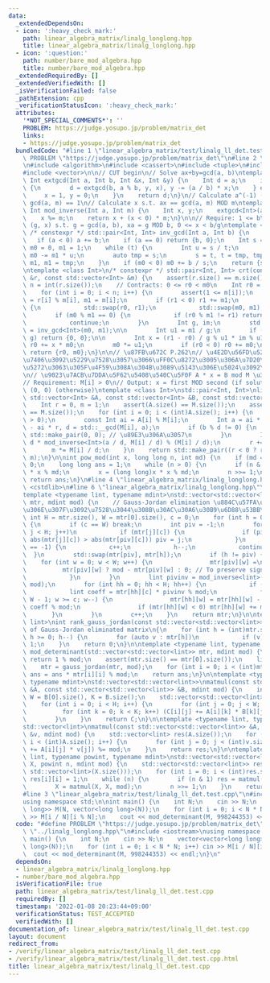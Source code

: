 ```yaml
---
data:
  _extendedDependsOn:
  - icon: ':heavy_check_mark:'
    path: linear_algebra_matrix/linalg_longlong.hpp
    title: linear_algebra_matrix/linalg_longlong.hpp
  - icon: ':question:'
    path: number/bare_mod_algebra.hpp
    title: number/bare_mod_algebra.hpp
  _extendedRequiredBy: []
  _extendedVerifiedWith: []
  _isVerificationFailed: false
  _pathExtension: cpp
  _verificationStatusIcon: ':heavy_check_mark:'
  attributes:
    '*NOT_SPECIAL_COMMENTS*': ''
    PROBLEM: https://judge.yosupo.jp/problem/matrix_det
    links:
    - https://judge.yosupo.jp/problem/matrix_det
  bundledCode: "#line 1 \"linear_algebra_matrix/test/linalg_ll_det.test.cpp\"\n#define\
    \ PROBLEM \"https://judge.yosupo.jp/problem/matrix_det\"\n#line 2 \"number/bare_mod_algebra.hpp\"\
    \n#include <algorithm>\n#include <cassert>\n#include <tuple>\n#include <utility>\n\
    #include <vector>\n\n// CUT begin\n// Solve ax+by=gcd(a, b)\ntemplate <class Int>\
    \ Int extgcd(Int a, Int b, Int &x, Int &y) {\n    Int d = a;\n    if (b != 0)\
    \ {\n        d = extgcd(b, a % b, y, x), y -= (a / b) * x;\n    } else {\n   \
    \     x = 1, y = 0;\n    }\n    return d;\n}\n// Calculate a^(-1) (MOD m) s if\
    \ gcd(a, m) == 1\n// Calculate x s.t. ax == gcd(a, m) MOD m\ntemplate <class Int>\
    \ Int mod_inverse(Int a, Int m) {\n    Int x, y;\n    extgcd<Int>(a, m, x, y);\n\
    \    x %= m;\n    return x + (x < 0) * m;\n}\n\n// Require: 1 <= b\n// return:\
    \ (g, x) s.t. g = gcd(a, b), xa = g MOD b, 0 <= x < b/g\ntemplate <class Int>\
    \ /* constexpr */ std::pair<Int, Int> inv_gcd(Int a, Int b) {\n    a %= b;\n \
    \   if (a < 0) a += b;\n    if (a == 0) return {b, 0};\n    Int s = b, t = a,\
    \ m0 = 0, m1 = 1;\n    while (t) {\n        Int u = s / t;\n        s -= t * u,\
    \ m0 -= m1 * u;\n        auto tmp = s;\n        s = t, t = tmp, tmp = m0, m0 =\
    \ m1, m1 = tmp;\n    }\n    if (m0 < 0) m0 += b / s;\n    return {s, m0};\n}\n\
    \ntemplate <class Int>\n/* constexpr */ std::pair<Int, Int> crt(const std::vector<Int>\
    \ &r, const std::vector<Int> &m) {\n    assert(r.size() == m.size());\n    int\
    \ n = int(r.size());\n    // Contracts: 0 <= r0 < m0\n    Int r0 = 0, m0 = 1;\n\
    \    for (int i = 0; i < n; i++) {\n        assert(1 <= m[i]);\n        Int r1\
    \ = r[i] % m[i], m1 = m[i];\n        if (r1 < 0) r1 += m1;\n        if (m0 < m1)\
    \ {\n            std::swap(r0, r1);\n            std::swap(m0, m1);\n        }\n\
    \        if (m0 % m1 == 0) {\n            if (r0 % m1 != r1) return {0, 0};\n\
    \            continue;\n        }\n        Int g, im;\n        std::tie(g, im)\
    \ = inv_gcd<Int>(m0, m1);\n\n        Int u1 = m1 / g;\n        if ((r1 - r0) %\
    \ g) return {0, 0};\n\n        Int x = (r1 - r0) / g % u1 * im % u1;\n       \
    \ r0 += x * m0;\n        m0 *= u1;\n        if (r0 < 0) r0 += m0;\n    }\n   \
    \ return {r0, m0};\n}\n\n// \u87FB\u672C P.262\n// \u4E2D\u56FD\u5270\u4F59\u5B9A\
    \u7406\u3092\u5229\u7528\u3057\u3066\uFF0C\u8272\u3005\u306A\u7D20\u6570\u3067\
    \u5272\u3063\u305F\u4F59\u308A\u304B\u3089\u5143\u306E\u5024\u3092\u5FA9\u5143\
    \n// \u9023\u7ACB\u7DDA\u5F62\u5408\u540C\u5F0F A * x = B mod M \u306E\u89E3\n\
    // Requirement: M[i] > 0\n// Output: x = first MOD second (if solution exists),\
    \ (0, 0) (otherwise)\ntemplate <class Int>\nstd::pair<Int, Int>\nlinear_congruence(const\
    \ std::vector<Int> &A, const std::vector<Int> &B, const std::vector<Int> &M) {\n\
    \    Int r = 0, m = 1;\n    assert(A.size() == M.size());\n    assert(B.size()\
    \ == M.size());\n    for (int i = 0; i < (int)A.size(); i++) {\n        assert(M[i]\
    \ > 0);\n        const Int ai = A[i] % M[i];\n        Int a = ai * m, b = B[i]\
    \ - ai * r, d = std::__gcd(M[i], a);\n        if (b % d != 0) {\n            return\
    \ std::make_pair(0, 0); // \u89E3\u306A\u3057\n        }\n        Int t = b /\
    \ d * mod_inverse<Int>(a / d, M[i] / d) % (M[i] / d);\n        r += m * t;\n \
    \       m *= M[i] / d;\n    }\n    return std::make_pair((r < 0 ? r + m : r),\
    \ m);\n}\n\nint pow_mod(int x, long long n, int md) {\n    if (md == 1) return\
    \ 0;\n    long long ans = 1;\n    while (n > 0) {\n        if (n & 1) ans = ans\
    \ * x % md;\n        x = (long long)x * x % md;\n        n >>= 1;\n    }\n   \
    \ return ans;\n}\n#line 4 \"linear_algebra_matrix/linalg_longlong.hpp\"\n#include\
    \ <cstdlib>\n#line 6 \"linear_algebra_matrix/linalg_longlong.hpp\"\n\n// CUT begin\n\
    template <typename lint, typename mdint>\nstd::vector<std::vector<lint>> gauss_jordan(std::vector<std::vector<lint>>\
    \ mtr, mdint mod) {\n    // Gauss-Jordan elimination \u884C\u57FA\u672C\u5909\u5F62\
    \u306E\u307F\u3092\u7528\u3044\u308B\u30AC\u30A6\u30B9\u6D88\u53BB\u6CD5\n   \
    \ int H = mtr.size(), W = mtr[0].size(), c = 0;\n    for (int h = 0; h < H; h++)\
    \ {\n        if (c == W) break;\n        int piv = -1;\n        for (int j = h;\
    \ j < H; j++)\n            if (mtr[j][c]) {\n                if (piv == -1 or\
    \ abs(mtr[j][c]) > abs(mtr[piv][c])) piv = j;\n            }\n        if (piv\
    \ == -1) {\n            c++;\n            h--;\n            continue;\n      \
    \  }\n        std::swap(mtr[piv], mtr[h]);\n        if (h != piv) {\n        \
    \    for (int w = 0; w < W; w++) {\n                mtr[piv][w] =\n          \
    \          mtr[piv][w] ? mod - mtr[piv][w] : 0; // To preserve sign of determinant\n\
    \            }\n        }\n        lint pivinv = mod_inverse<lint>(mtr[h][c],\
    \ mod);\n        for (int hh = 0; hh < H; hh++) {\n            if (hh == h) continue;\n\
    \            lint coeff = mtr[hh][c] * pivinv % mod;\n            for (int w =\
    \ W - 1; w >= c; w--) {\n                mtr[hh][w] = mtr[hh][w] - mtr[h][w] *\
    \ coeff % mod;\n                if (mtr[hh][w] < 0) mtr[hh][w] += mod;\n     \
    \       }\n        }\n        c++;\n    }\n    return mtr;\n}\n\ntemplate <typename\
    \ lint>\nint rank_gauss_jordan(const std::vector<std::vector<lint>> &mtr) // Rank\
    \ of Gauss-Jordan eliminated matrix\n{\n    for (int h = (int)mtr.size() - 1;\
    \ h >= 0; h--) {\n        for (auto v : mtr[h])\n            if (v) return h +\
    \ 1;\n    }\n    return 0;\n}\n\ntemplate <typename lint, typename mdint>\nlint\
    \ mod_determinant(std::vector<std::vector<lint>> mtr, mdint mod) {\n    if (mtr.empty())\
    \ return 1 % mod;\n    assert(mtr.size() == mtr[0].size());\n    lint ans = 1;\n\
    \    mtr = gauss_jordan(mtr, mod);\n    for (int i = 0; i < (int)mtr.size(); i++)\
    \ ans = ans * mtr[i][i] % mod;\n    return ans;\n}\n\ntemplate <typename lint,\
    \ typename mdint>\nstd::vector<std::vector<lint>>\nmatmul(const std::vector<std::vector<lint>>\
    \ &A, const std::vector<std::vector<lint>> &B, mdint mod) {\n    int H = A.size(),\
    \ W = B[0].size(), K = B.size();\n    std::vector<std::vector<lint>> C(H, std::vector<lint>(W));\n\
    \    for (int i = 0; i < H; i++) {\n        for (int j = 0; j < W; j++) {\n  \
    \          for (int k = 0; k < K; k++) (C[i][j] += A[i][k] * B[k][j]) %= mod;\n\
    \        }\n    }\n    return C;\n}\n\ntemplate <typename lint, typename mdint>\n\
    std::vector<lint>\nmatmul(const std::vector<std::vector<lint>> &A, const std::vector<lint>\
    \ &v, mdint mod) {\n    std::vector<lint> res(A.size());\n    for (int i = 0;\
    \ i < (int)A.size(); i++) {\n        for (int j = 0; j < (int)v.size(); j++) (res[i]\
    \ += A[i][j] * v[j]) %= mod;\n    }\n    return res;\n}\n\ntemplate <typename\
    \ lint, typename powint, typename mdint>\nstd::vector<std::vector<lint>> matpower(std::vector<std::vector<lint>>\
    \ X, powint n, mdint mod) {\n    std::vector<std::vector<lint>> res(X.size(),\
    \ std::vector<lint>(X.size()));\n    for (int i = 0; i < (int)res.size(); i++)\
    \ res[i][i] = 1;\n    while (n) {\n        if (n & 1) res = matmul(res, X, mod);\n\
    \        X = matmul(X, X, mod);\n        n >>= 1;\n    }\n    return res;\n}\n\
    #line 3 \"linear_algebra_matrix/test/linalg_ll_det.test.cpp\"\n#include <iostream>\n\
    using namespace std;\n\nint main() {\n    int N;\n    cin >> N;\n    vector<vector<long\
    \ long>> M(N, vector<long long>(N));\n    for (int i = 0; i < N * N; i++) cin\
    \ >> M[i / N][i % N];\n    cout << mod_determinant(M, 998244353) << endl;\n}\n"
  code: "#define PROBLEM \"https://judge.yosupo.jp/problem/matrix_det\"\n#include\
    \ \"../linalg_longlong.hpp\"\n#include <iostream>\nusing namespace std;\n\nint\
    \ main() {\n    int N;\n    cin >> N;\n    vector<vector<long long>> M(N, vector<long\
    \ long>(N));\n    for (int i = 0; i < N * N; i++) cin >> M[i / N][i % N];\n  \
    \  cout << mod_determinant(M, 998244353) << endl;\n}\n"
  dependsOn:
  - linear_algebra_matrix/linalg_longlong.hpp
  - number/bare_mod_algebra.hpp
  isVerificationFile: true
  path: linear_algebra_matrix/test/linalg_ll_det.test.cpp
  requiredBy: []
  timestamp: '2022-01-08 20:23:44+09:00'
  verificationStatus: TEST_ACCEPTED
  verifiedWith: []
documentation_of: linear_algebra_matrix/test/linalg_ll_det.test.cpp
layout: document
redirect_from:
- /verify/linear_algebra_matrix/test/linalg_ll_det.test.cpp
- /verify/linear_algebra_matrix/test/linalg_ll_det.test.cpp.html
title: linear_algebra_matrix/test/linalg_ll_det.test.cpp
---
```

